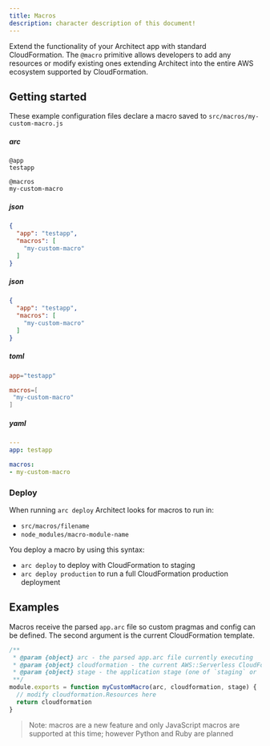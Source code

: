 ```yaml
---
title: Macros
description: character description of this document!
---
```


Extend the functionality of your Architect app with standard CloudFormation. The `@macro` primitive allows developers to add any resources or modify existing ones extending Architect into the entire AWS ecosystem supported by CloudFormation.

## Getting started

These example configuration files declare a macro saved to `src/macros/my-custom-macro.js`

<h5>arc</h5>

```arc
@app
testapp

@macros
my-custom-macro
```

<h5>json</h5>

```json
{
  "app": "testapp",
  "macros": [
    "my-custom-macro"
  ]
}
```

<h5>json</h5>

```json
{
  "app": "testapp",
  "macros": [
    "my-custom-macro"
  ]
}
```

<h5>toml</h5>

```toml
app="testapp"

macros=[
 "my-custom-macro"
]

```

<h5>yaml</h5>

```yaml
---
app: testapp

macros:
- my-custom-macro
```

### Deploy

When running `arc deploy` Architect looks for macros to run in:

- `src/macros/filename`
- `node_modules/macro-module-name`

You deploy a macro by using this syntax:

- `arc deploy` to deploy with CloudFormation to staging
- `arc deploy production` to run a full CloudFormation production deployment

## Examples

Macros receive the parsed `app.arc` file so custom pragmas and config can be defined. The second argument is the current CloudFormation template.

```js
/**
 * @param {object} arc - the parsed app.arc file currently executing
 * @param {object} cloudformation - the current AWS::Serverless CloudFormation template
 * @param {object} stage - the application stage (one of `staging` or `production`)
 **/
module.exports = function myCustomMacro(arc, cloudformation, stage) {
  // modify cloudformation.Resources here
  return cloudformation
}
```
> Note: macros are a new feature and only JavaScript macros are supported at this time; however Python and Ruby are planned
